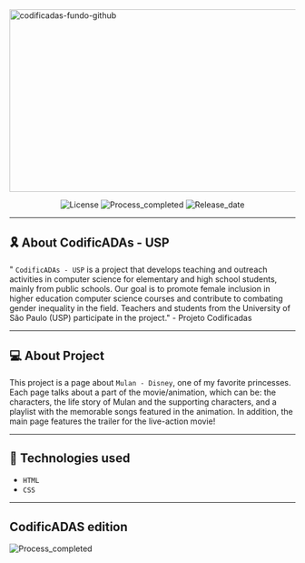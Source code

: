 <img width="1301" height="321" alt="codificadas-fundo-github" src="https://github.com/user-attachments/assets/4eea951b-ba33-4a48-95e6-dcb4ba3f819c" />
<p align="center">
      <img
        alt="License"
        title="License-mulan"
        src="https://img.shields.io/badge/License-Disney-blue"
        />
        <img 
            alt="Process_completed" 
            title="Processo" 
            src="https://img.shields.io/badge/Process-Completed-green"
        />
          <img 
            alt="Release_date" 
            title="Release_date" 
            src="https://img.shields.io/badge/Release date-July-red"
        />
    </a>
</p>

---
## 🎗 About CodificADAs - USP
" `CodificADAs - USP` is a project that develops teaching and outreach activities in computer science for elementary and high school students, mainly from public schools. Our goal is to promote female inclusion in higher education computer science courses and contribute to combating gender inequality in the field. Teachers and students from the University of São Paulo (USP) participate in the project." - Projeto Codificadas

---
## 💻 About Project
This project is a page about `Mulan - Disney`, one of my favorite princesses. Each page talks about a part of the movie/animation, which can be: the characters, the life story of Mulan and the supporting characters, 
and a playlist with the memorable songs featured in the animation. In addition, the main page features the trailer for the live-action movie!

---
## 🔌 Technologies used

- `HTML`
- `CSS`

---
## CodificADAS edition
<img 
    alt="Process_completed" 
    title="Processo" 
    src="https://img.shields.io/badge/Created%20in%20Codificadas%20winter%20edition%202025-F587C4"
/>


